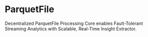 # ParquetFile
Decentralized ParquetFile Processing Core enables Fault-Tolerant Streaming Analytics with Scalable, Real-Time Insight Extractor.
